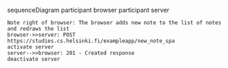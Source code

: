 sequenceDiagram
    participant browser
    participant server

    Note right of browser: The browser adds new note to the list of notes and redraws the list
    browser->>server: POST https://studies.cs.helsinki.fi/exampleapp/new_note_spa
    activate server
    server-->>browser: 201 - Created response
    deactivate server
